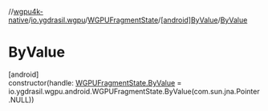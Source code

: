 //[wgpu4k-native](../../../../index.md)/[io.ygdrasil.wgpu](../../index.md)/[WGPUFragmentState](../index.md)/[[android]ByValue](index.md)/[ByValue](-by-value.md)

# ByValue

[android]\
constructor(handle: [WGPUFragmentState.ByValue](../../../io.ygdrasil.wgpu.android/-w-g-p-u-fragment-state/-by-value/index.md) = io.ygdrasil.wgpu.android.WGPUFragmentState.ByValue(com.sun.jna.Pointer.NULL))